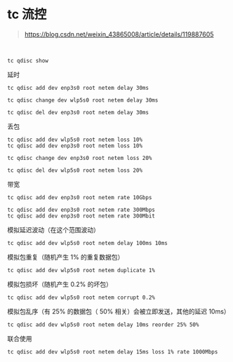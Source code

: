 # tc 流控

> https://blog.csdn.net/weixin_43865008/article/details/119887605

<br/>

```
tc qdisc show
```

延时

```
tc qdisc add dev enp3s0 root netem delay 30ms
```

```
tc qdisc change dev wlp5s0 root netem delay 30ms
```

```
tc qdisc del dev enp3s0 root netem delay 30ms
```

丢包

```
tc qdisc add dev wlp5s0 root netem loss 10%
tc qdisc add dev enp3s0 root netem loss 10%
```

```
tc qdisc change dev enp3s0 root netem loss 20%
```

```
tc qdisc del dev wlp5s0 root netem loss 20%
```

带宽

```
tc qdisc add dev enp3s0 root netem rate 10Gbps
```

```
tc qdisc add dev enp3s0 root netem rate 300Mbps
tc qdisc add dev enp3s0 root netem rate 300Mbit
```

模拟延迟波动（在这个范围波动）

```
tc qdisc add dev wlp5s0 root netem delay 100ms 10ms
```

模拟包重复（随机产生 1% 的重复数据包）

```
tc qdisc add dev wlp5s0 root netem duplicate 1%
```

模拟包损坏（随机产生 0.2% 的坏包）

```
tc qdisc add dev wlp5s0 root netem corrupt 0.2%
```

模拟包乱序（有 25% 的数据包（ 50% 相关）会被立即发送，其他的延迟 10ms）

```
tc qdisc add dev wlp5s0 root netem delay 10ms reorder 25% 50%
```

联合使用

```
tc qdisc add dev wlp5s0 root netem delay 15ms loss 1% rate 1000Mbps
```
